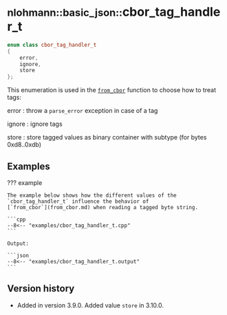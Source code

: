 # <small>nlohmann::basic_json::</small>cbor_tag_handler_t

```cpp
enum class cbor_tag_handler_t
{
    error,
    ignore,
    store
};
```

This enumeration is used in the [`from_cbor`](from_cbor.md) function to choose how to treat tags:

error
:   throw a `parse_error` exception in case of a tag

ignore
:   ignore tags

store
:   store tagged values as binary container with subtype (for bytes 0xd8..0xdb)

## Examples

??? example

    The example below shows how the different values of the `cbor_tag_handler_t` influence the behavior of
    [`from_cbor`](from_cbor.md) when reading a tagged byte string.

    ```cpp
    --8<-- "examples/cbor_tag_handler_t.cpp"
    ```
    
    Output:
    
    ```json
    --8<-- "examples/cbor_tag_handler_t.output"
    ```

## Version history

- Added in version 3.9.0. Added value `store` in 3.10.0.

